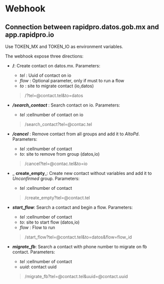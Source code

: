 # Webhook
## Connection between rapidpro.datos.gob.mx and app.rapidpro.io
Use TOKEN_MX and TOKEN_IO as environment variables.


The webhook expose three directions:
* **__/__**: Create contact on datos.mx. Parameters:
   * _tel_ : Uuid of contact on io
   * _flow_ : Optional parameter, only if must to run a flow
   * _to_ : site to migrate contact (io,datos)
   > /?tel=@contact.tel&to=datos

* _**/search_contact**_ : Search contact on io. Parameters:
  * _tel_ :cellnumber of contact on io
  > /search_contact?tel=@contac.tel

* _**/cancel**_ : Remove contact from all groups and add it to _AltoPd_. Parameters:
  * _tel_ :cellnumber of contact
  * _to_: site to remove from group (datos,io)
  > /cancel?tel=@contac.tel&to=io

* _ **create_empty**_: Create new contact without variables and add it to _Unconfirmed_ group. Parameters:
  * _tel_ :cellnumber of contact
  > /create_empty?tel=@contact.tel

* _**start_flow**_: Search a contact and begin a flow. Parameters:
  * _tel_ :cellnumber of contact
  * _to_: site to start flow  (datos,io)
  * _flow_ : Flow to run
  > /start_flow?tel=@contact.tel&to=datos&flow=flow_id

* _**migrate_fb**_: Search a contact with phone number to migrate on fb contact. Parameters:
    * _tel_ :cellnumber of contact
    * _uuid_: contact uuid
    > /migrate_fb?tel=@contact.tel&uuid=@contact.uuid
